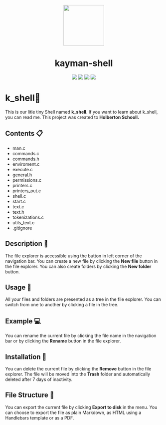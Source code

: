 <p align="center">
 <img src= "https://emojipedia-us.s3.dualstack.us-west-1.amazonaws.com/thumbs/160/microsoft/106/crocodile_1f40a.png" height="130">
 <h1 align="center">kayman-shell</h1>
 </p>

<p align="center"> 
<img src = "https://img.shields.io/badge/Mandatory-100%25-blue" />
<img src="https://img.shields.io/badge/Advanced-100%25-green" />
<img src="https://img.shields.io/badge/Wicky__page-html%3A%2F%2F-orange" />    
<img src="https://img.shields.io/badge/Cohort-11-red" />
</p>



##

# k_shell:crocodile:
This is our litle tiny Shell named **k_shell**. If you want to learn about k_shell, you can read me. This project was created to **Holberton Schooll.**


## Contents :clipboard:

 - man.c
 - commands.c
 - commands.h
 - enviroment.c
 - execute.c
 - general.h
 - permissions.c
 - printers.c
 - printers_out.c
 - shell.c
 - start.c
 - text.c
 - text.h
 - tokenizations.c
 - utils_text.c
 - .gitignore

## Description :triangular_ruler:

The file explorer is accessible using the button in left corner of the navigation bar. You can create a new file by clicking the **New file** button in the file explorer. You can also create folders by clicking the **New folder** button.

## Usage :hammer:

All your files and folders are presented as a tree in the file explorer. You can switch from one to another by clicking a file in the tree.

## Example :computer:

You can rename the current file by clicking the file name in the navigation bar or by clicking the **Rename** button in the file explorer.

## Installation :floppy_disk:

You can delete the current file by clicking the **Remove** button in the file explorer. The file will be moved into the **Trash** folder and automatically deleted after 7 days of inactivity.

## File Structure :file_folder:

You can export the current file by clicking **Export to disk** in the menu. You can choose to export the file as plain Markdown, as HTML using a Handlebars template or as a PDF.

